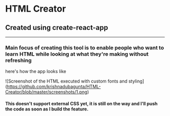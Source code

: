 # HTML Creator
## Created using create-react-app

---

### Main focus of creating this tool is to enable people who want to learn HTML while looking at what they're making without refreshing

here's how the app looks like

![Screenshot of the HTML executed with custom fonts and styling] (https://github.com/krishnadubagunta/HTML-Creator/blob/master/screenshots/1.png)

#### This doesn't support external CSS yet, it is still on the way and I'll push the code as soon as I build the feature.
